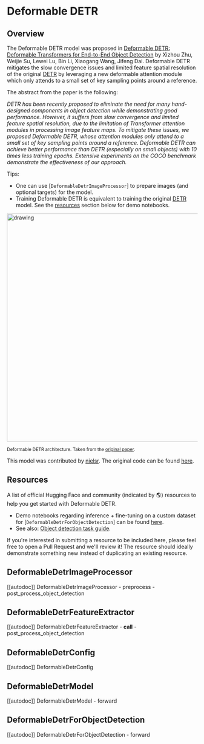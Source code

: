 <!--Copyright 2022 The HuggingFace Team. All rights reserved.

Licensed under the Apache License, Version 2.0 (the "License"); you may not use this file except in compliance with
the License. You may obtain a copy of the License at

http://www.apache.org/licenses/LICENSE-2.0

Unless required by applicable law or agreed to in writing, software distributed under the License is distributed on
an "AS IS" BASIS, WITHOUT WARRANTIES OR CONDITIONS OF ANY KIND, either express or implied. See the License for the
specific language governing permissions and limitations under the License.

⚠️ Note that this file is in Markdown but contain specific syntax for our doc-builder (similar to MDX) that may not be
rendered properly in your Markdown viewer.

-->

# Deformable DETR

## Overview

The Deformable DETR model was proposed in [Deformable DETR: Deformable Transformers for End-to-End Object Detection](https://arxiv.org/abs/2010.04159) by Xizhou Zhu, Weijie Su, Lewei Lu, Bin Li, Xiaogang Wang, Jifeng Dai.
Deformable DETR mitigates the slow convergence issues and limited feature spatial resolution of the original [DETR](detr) by leveraging a new deformable attention module which only attends to a small set of key sampling points around a reference.

The abstract from the paper is the following:

*DETR has been recently proposed to eliminate the need for many hand-designed components in object detection while demonstrating good performance. However, it suffers from slow convergence and limited feature spatial resolution, due to the limitation of Transformer attention modules in processing image feature maps. To mitigate these issues, we proposed Deformable DETR, whose attention modules only attend to a small set of key sampling points around a reference. Deformable DETR can achieve better performance than DETR (especially on small objects) with 10 times less training epochs. Extensive experiments on the COCO benchmark demonstrate the effectiveness of our approach.*

Tips:

- One can use [`DeformableDetrImageProcessor`] to prepare images (and optional targets) for the model.
- Training Deformable DETR is equivalent to training the original [DETR](detr) model. See the [resources](#resources) section below for demo notebooks.

<img src="https://huggingface.co/datasets/huggingface/documentation-images/resolve/main/deformable_detr_architecture.png"
alt="drawing" width="600"/>

<small> Deformable DETR architecture. Taken from the <a href="https://arxiv.org/abs/2010.04159">original paper</a>.</small>

This model was contributed by [nielsr](https://huggingface.co/nielsr). The original code can be found [here](https://github.com/fundamentalvision/Deformable-DETR).

## Resources

A list of official Hugging Face and community (indicated by 🌎) resources to help you get started with Deformable DETR.

<PipelineTag pipeline="object-detection"/>

- Demo notebooks regarding inference + fine-tuning on a custom dataset for [`DeformableDetrForObjectDetection`] can be found [here](https://github.com/NielsRogge/Transformers-Tutorials/tree/master/Deformable-DETR).
- See also: [Object detection task guide](../tasks/object_detection).

If you're interested in submitting a resource to be included here, please feel free to open a Pull Request and we'll review it! The resource should ideally demonstrate something new instead of duplicating an existing resource.

## DeformableDetrImageProcessor

[[autodoc]] DeformableDetrImageProcessor
    - preprocess
    - post_process_object_detection

## DeformableDetrFeatureExtractor

[[autodoc]] DeformableDetrFeatureExtractor
    - __call__
    - post_process_object_detection

## DeformableDetrConfig

[[autodoc]] DeformableDetrConfig

## DeformableDetrModel

[[autodoc]] DeformableDetrModel
    - forward

## DeformableDetrForObjectDetection

[[autodoc]] DeformableDetrForObjectDetection
    - forward
